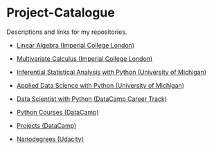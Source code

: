 # Project-Catalogue

Descriptions and links for my repositories.

- [Linear Algebra (Imperial College London)](https://github.com/iDataist/Linear-Algebra)

- [Multivariate Calculus (Imperial College London)](https://github.com/iDataist/Multivariate-Calculus)

- [Inferential Statistical Analysis with Python (University of Michigan)](https://github.com/iDataist/Inferential-Statistical-Analysis-with-Python)

- [Applied Data Science with Python (University of Michigan)](https://github.com/iDataist/Project-Catalogue/blob/master/Applied%20Data%20Science%20with%20Python%20(University%20of%20Michigan).md)

- [Data Scientist with Python (DataCamp Career Track)](https://github.com/iDataist/Project-Catalogue/blob/master/Data%20Scientist%20with%20Python%20(DataCamp%20Career%20Track).md)

- [Python Courses (DataCamp)](https://github.com/iDataist/Project-Catalogue/blob/master/Python%20Courses%20(DataCamp).md)

- [Projects (DataCamp)](https://github.com/iDataist/Project-Catalogue/blob/master/Projects%20(DataCamp).md)

- [Nanodegrees (Udacity)](https://github.com/iDataist/Project-Catalogue/blob/master/Nanodegrees%20(Udacity).md)

